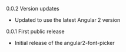 0.0.2 Version updates

  - Updated to use the latest Angular 2 version

0.0.1 First public release

  - Initial release of the angular2-font-picker
